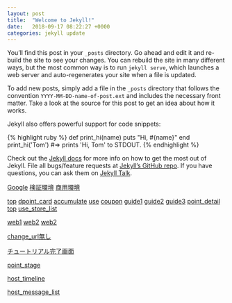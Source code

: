 ```yaml
---
layout: post
title:  "Welcome to Jekyll!"
date:   2018-09-17 08:22:27 +0000
categories: jekyll update
---
```

You’ll find this post in your `_posts` directory. Go ahead and edit it and re-build the site to see your changes. You can rebuild the site in many different ways, but the most common way is to run `jekyll serve`, which launches a web server and auto-regenerates your site when a file is updated.

To add new posts, simply add a file in the `_posts` directory that follows the convention `YYYY-MM-DD-name-of-post.ext` and includes the necessary front matter. Take a look at the source for this post to get an idea about how it works.

Jekyll also offers powerful support for code snippets:

{% highlight ruby %}
def print_hi(name)
  puts "Hi, #{name}"
end
print_hi('Tom')
#=> prints 'Hi, Tom' to STDOUT.
{% endhighlight %}

Check out the [Jekyll docs][jekyll-docs] for more info on how to get the most out of Jekyll. File all bugs/feature requests at [Jekyll’s GitHub repo][jekyll-gh]. If you have questions, you can ask them on [Jekyll Talk][jekyll-talk].

[Google](http://www.google.com/)
[検証環境](https://ve.m.dpoint.jp/app/applink/toStore.html?launch=dpointcard&storeid=123)
[商用環境](https://dpoint.jp/app/applink/toStore.html?launch=dpointcard&storeid=123)

[top](https://dpoint.jp/app/applink/viewURL.html?change_url=aaaa)
[dpoint_card](https://dpoint.jp/app/applink/viewURL.html?change_url=https%3A%2F%2Fdpoint.jp%2Fctrw%2Fregister%2Fs-001.html)
[accumulate](https://dpoint.jp/app/applink/viewURL.html?change_url=https%3A%2F%2Fdpoint.jp%2Facc.html)
[use](https://dpoint.jp/app/applink/viewURL.html?change_url=https%3A%2F%2Fdpoint.jp%2Fuse.html)
[coupon](https://dpoint.jp/app/applink/viewURL.html?change_url=https%3A%2F%2Fdpoint.jp%2Fcoupon.html)
[guide1](https://dpoint.jp/app/applink/viewURL.html?change_url=https%3A%2F%2Fdpoint.jp%2Fguide%2F)
[guide2](https://dpoint.jp/app/applink/viewURL.html?change_url=https%3A%2F%2Fdpoint.jp%2Fguide%2Faaaaaa)
[guide3](https://dpoint.jp/app/applink/viewURL.html?change_url=https%3A%2F%2Fdpoint.jp%2Fguide%2F%3Faaa%3Dbbb%26ccc%3Ddd_ee)
[point_detail](https://dpoint.jp/app/applink/viewURL.html?change_url=https%3A%2F%2Fdpoint.jp%2Fmember%2Fpoint_info%2Findex.html)
[top](https://dpoint.jp/app/applink/viewURL.html?change_url=https%3A%2F%2Fdpoint.jp%2Findex.html)
[use_store_list](https://dpoint.jp/app/applink/viewURL.html?change_url=https%3A%2F%2Fdpoint.jp%2Fctrw%2Fweb%2Fuse%2Ftown%2Ftown_use_list.html)

[web1](https://dpoint.jp/app/applink/viewURL.html?change_url=https%3A%2F%2Fsearch.dpoint.jp%2Fmap%2F%3Fid%3Dbbccdd)
[web2](https://dpoint.jp/app/applink/viewURL.html?change_url=https%3A%2F%2Fdpoint.jp%2Fcp%3Fmm%3Dnn)
[web2](https://dpoint.jp/app/applink/viewURL.html?change_url=https%3A%2F%2Fwww.google.com%2F)


[change_url無し](https://dpoint.jp/app/applink/viewURL.html)

[チュートリアル完了画面](com.nttdocomo.dpoint.start://tutorial_completed)

[point_stage](com.nttdocomo.dpoint.start://point_stage)

[host_timeline](com.nttdocomo.dpoint.start://host_timeline)

[host_message_list](com.nttdocomo.dpoint.start://host_message_list)


[jekyll-docs]: https://jekyllrb.com/docs/home
[jekyll-gh]:   https://github.com/jekyll/jekyll
[jekyll-talk]: https://talk.jekyllrb.com/
